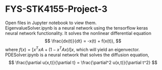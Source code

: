 # FYS-STK4155-Project-3
Open files in Jupyter notebook to view them. <br>
EigenvalueSolver.ipynb is a neural network using the tensorflow keras neural network functionality. It solves the nonlinear differential equation <br>
$$
\frac{dx(t)}{dt} = -x(t) + f(x(t)),  
$$
where $f(x) = [x^TxA+(1-x^TAx)I]x$, which will yield an eigenvector. <br>
PDESolver.ipynb is a neural network that solves the diffusion equation, <br>
$$
\frac{\partial u(x,t)}{\partial t} = \frac{\partial^2 u(x,t)}{\partial t^2}
$$
